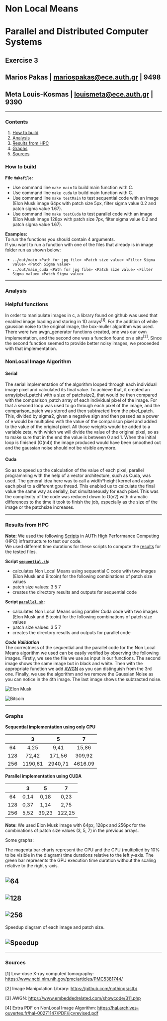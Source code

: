 # Non Local Means
# **Parallel and Distributed Computer Systems**  
## **Exercise 3**
## Marios Pakas | mariospakas@ece.auth.gr | 9498  <br />
## Meta Louis-Kosmas | louismeta@ece.auth.gr | 9390 <br />
---
### Contents
   1. [How to build](#1)
   2. [Analysis](#2)
   3. [Results from HPC](#3)
   4. [Graphs](#4)
   5. [Sources](#5)
   
<a name="1"></a>
### **How to build** 

**File ```Makefile```:**  
   + Use command line ```make main``` to build main function with C.
   + Use command line ```make cuda``` to build main function with C.
   + Use command line ```make testMain``` to test sequential code with an image (Elon Musk image 64px with patch size 5px, filter sigma value 0.2 and patch sigma value 1.67). 
   + Use command line ```make testCuda``` to test parallel code with an image (Elon Musk image 128px with patch size 7px, filter sigma value 0.2 and patch sigma value 1.67). 
   
**Examples:**  
To run the functions you should contain 4 arguments.  
If you want to run a function with one of the files that already is in image folder run as shown below:
   + ```../out/main <Path for jpg file> <Patch size value> <Filter Sigma value> <Patch Sigma value>```   
   + ```../out/main_cuda <Path for jpg file> <Patch size value> <Filter Sigma value> <Patch Sigma value>``` 
---
<a name="2"></a>
### **Analysis** 

### Helpful functions

In order to manipulate images in c, a library found on github was used that enabled image loading and storing in 1D arrays<sup>[1]</sup>. For the addition of white gaussian noise to the original image, the box-muller algorithm was used. There were two awgn_generator functions created, one was our own implementation, and the second one was a function found on a site<sup>[2]</sup>. Since the second function seemed to provide better noisy images, we proceeded  with that implementation.

### NonLocal Image Algorithm

#### Serial

The serial implementation of the algorithm looped through each individual image pixel and calculated its final value. To achieve that, it created an array(pixel_patch) with a size of patchsize2, that would be then compared with the comparison_patch array of each individual pixel  of the image. For that a second loop was used to go through each pixel of the image, and the comparison_patch was stored and then subtracted from the pixel_patch. This, divided by sigma2, given a negative sign and then passed as a power of e would be multiplied with the value of the comparison pixel and added to the value of the original pixel. All those weights would be added to a variable zeta, with which we will divide the value of the original pixel, so as to make sure that in the end the value is between 0 and 1. When the initial loop is finished (O(n4)) the image produced would have been smoothed out and the gaussian noise should not be visible anymore.

#### Cuda

So as to speed up the calculation of the value of each pixel, parallel programming with the help of a vector architecture, such as Cuda, was used. The general idea here was to call a width*height kernel and assign each pixel to a different gpu thread. This enabled us to calculate the final value the same way as serially, but simultaneously for each pixel. This was the complexity of the code was reduced down to O(n2) with dramatic differences to the time it took to finish the job, especially as the size of the image or the patchsize increases.

---
<a name="3"></a>

### **Results from HPC** 

**Note:** We used the following [Scripts](https://github.com/Mavioux/Parallel-And-Distributed-Systems-Exercise-3/tree/main/scripts) in AUTh High Performance Computing (HPC) infrastructure to test our code.  
We used different time durations for these scripts to compute the [results](https://github.com/Mavioux/Parallel-And-Distributed-Systems-Exercise-3/tree/main/results) for the tested files. 

**Script [```sequential.sh```](https://github.com/Mavioux/Parallel-And-Distributed-Systems-Exercise-3/blob/main/scripts/sequential.sh):**
   + calculates Non Local Means using sequential C code with two images (Elon Musk and Bitcoin) for the following combinations of patch size values
   + patch size values: 3 5 7
   + creates the directory results and outputs for sequential code

**Script [```parallel.sh```](https://github.com/Mavioux/Parallel-And-Distributed-Systems-Exercise-3/blob/main/scripts/parallel.sh):**
   + calculates Non Local Means using paraller Cuda code with two images (Elon Musk and Bitcoin) for the following combinations of patch size values
   + patch size values: 3 5 7
   + creates the directory results and outputs for parallel code

**_Code Validation_**  
The correctness of the sequential and the parallel code for the Non Local Means algorithm we used can be easily verified by observing the following images. 
Firstly, we see the file we use as input in our functions. The second image shows the same image but in black and white. Then with the appropriate function we add [AWGN](https://en.wikipedia.org/wiki/Additive_white_Gaussian_noise) as you can distinguish from the 3rd one. Finally, we use the algorithm and we remove the Gaussian Noise as you can notice in the 4th image. The last image shows the subtracted noise.

![Elon Musk](https://github.com/Mavioux/Parallel-And-Distributed-Systems-Exercise-3/blob/main/images/musk_final.jpg)  

![Bitcoin](https://github.com/Mavioux/Parallel-And-Distributed-Systems-Exercise-3/blob/main/images/bitcoin_final.jpg)  

---
<a name="4"></a>
### **Graphs** 

**Sequential implementation using only CPU** 
   
   |     | 3      | 5      | 7      |
   |:---:| :---:  | :---:  | :---:  | 
   | 64  | 4,25   | 9,41   | 15,86  | 
   | 128 | 72,42  | 171,56 | 309,92 | 
   | 256 | 1190,61| 2940,71| 4616.09|

**Parallel implementation using CUDA**
   
   |     | 3      | 5      | 7      |
   |:---:| :---:  | :---:  | :---:  |
   | 64  | 0,14   | 0,18   | 0,23   |
   | 128 | 0,37   | 1,14   | 2,75   |
   | 256 | 5,52   | 39,23  | 122,25 |

**Note**: We used Elon Musk image with 64px, 128px and 256px for the combinations of patch size values (3, 5, 7) in the previous arrays.

Some graphs:

The magenta bar charts represent the CPU and the GPU (multiplied by 10% to be visible in the diagram) time durations relative to the left y-axis. The green bar represents the GPU execution time duration without the scaling relative to the right y-axis. 

![64](https://github.com/Mavioux/Parallel-And-Distributed-Systems-Exercise-3/blob/main/results/diagrams/64-7.jpg)  
---

![128](https://github.com/Mavioux/Parallel-And-Distributed-Systems-Exercise-3/blob/main/results/diagrams/128-5.jpg)  
---

![256](https://github.com/Mavioux/Parallel-And-Distributed-Systems-Exercise-3/blob/main/results/diagrams/256-3.jpg)  
---

Speedup diagram of each image and patch size.  

![Speedup](https://github.com/Mavioux/Parallel-And-Distributed-Systems-Exercise-3/blob/main/results/diagrams/speedup.jpg)  
---

---
<a name="5"></a>
### **Sources** 

[1] Low-dose X-ray computed tomography: https://www.ncbi.nlm.nih.gov/pmc/articles/PMC5381744/

[2] Image Manipulation Library: https://github.com/nothings/stb/

[3] AWGN: https://www.embeddedrelated.com/showcode/311.php

[4] Extra PDF on NonLocal Image Algorithm: https://hal.archives-ouvertes.fr/hal-00271147/PDF/ijcvrevised.pdf

